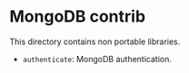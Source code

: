 # MongoDB contrib

This directory contains non portable libraries.

- `authenticate`: MongoDB authentication.
